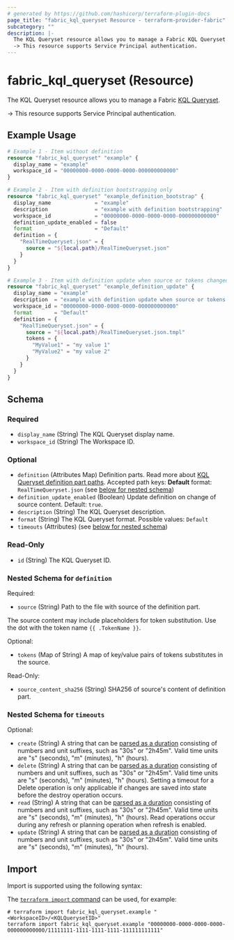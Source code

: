 ```yaml
---
# generated by https://github.com/hashicorp/terraform-plugin-docs
page_title: "fabric_kql_queryset Resource - terraform-provider-fabric"
subcategory: ""
description: |-
  The KQL Queryset resource allows you to manage a Fabric KQL Queryset https://learn.microsoft.com/fabric/real-time-intelligence/kusto-query-set.
  -> This resource supports Service Principal authentication.
---
```


# fabric_kql_queryset (Resource)

The KQL Queryset resource allows you to manage a Fabric [KQL Queryset](https://learn.microsoft.com/fabric/real-time-intelligence/kusto-query-set).

-> This resource supports Service Principal authentication.

## Example Usage

```terraform
# Example 1 - Item without definition
resource "fabric_kql_queryset" "example" {
  display_name = "example"
  workspace_id = "00000000-0000-0000-0000-000000000000"
}

# Example 2 - Item with definition bootstrapping only
resource "fabric_kql_queryset" "example_definition_bootstrap" {
  display_name              = "example"
  description               = "example with definition bootstrapping"
  workspace_id              = "00000000-0000-0000-0000-000000000000"
  definition_update_enabled = false
  format                    = "Default"
  definition = {
    "RealTimeQueryset.json" = {
      source = "${local.path}/RealTimeQueryset.json"
    }
  }
}

# Example 3 - Item with definition update when source or tokens changed
resource "fabric_kql_queryset" "example_definition_update" {
  display_name = "example"
  description  = "example with definition update when source or tokens changed"
  workspace_id = "00000000-0000-0000-0000-000000000000"
  format       = "Default"
  definition = {
    "RealTimeQueryset.json" = {
      source = "${local.path}/RealTimeQueryset.json.tmpl"
      tokens = {
        "MyValue1" = "my value 1"
        "MyValue2" = "my value 2"
      }
    }
  }
}
```

<!-- schema generated by tfplugindocs -->
## Schema

### Required

- `display_name` (String) The KQL Queryset display name.
- `workspace_id` (String) The Workspace ID.

### Optional

- `definition` (Attributes Map) Definition parts. Read more about [KQL Queryset definition part paths](https://learn.microsoft.com/rest/api/fabric/articles/item-management/definitions/kql-queryset-definition). Accepted path keys: **Default** format: `RealTimeQueryset.json` (see [below for nested schema](#nestedatt--definition))
- `definition_update_enabled` (Boolean) Update definition on change of source content. Default: `true`.
- `description` (String) The KQL Queryset description.
- `format` (String) The KQL Queryset format. Possible values: `Default`
- `timeouts` (Attributes) (see [below for nested schema](#nestedatt--timeouts))

### Read-Only

- `id` (String) The KQL Queryset ID.

<a id="nestedatt--definition"></a>

### Nested Schema for `definition`

Required:

- `source` (String) Path to the file with source of the definition part.

The source content may include placeholders for token substitution. Use the dot with the token name `{{ .TokenName }}`.

Optional:

- `tokens` (Map of String) A map of key/value pairs of tokens substitutes in the source.

Read-Only:

- `source_content_sha256` (String) SHA256 of source's content of definition part.

<a id="nestedatt--timeouts"></a>

### Nested Schema for `timeouts`

Optional:

- `create` (String) A string that can be [parsed as a duration](https://pkg.go.dev/time#ParseDuration) consisting of numbers and unit suffixes, such as "30s" or "2h45m". Valid time units are "s" (seconds), "m" (minutes), "h" (hours).
- `delete` (String) A string that can be [parsed as a duration](https://pkg.go.dev/time#ParseDuration) consisting of numbers and unit suffixes, such as "30s" or "2h45m". Valid time units are "s" (seconds), "m" (minutes), "h" (hours). Setting a timeout for a Delete operation is only applicable if changes are saved into state before the destroy operation occurs.
- `read` (String) A string that can be [parsed as a duration](https://pkg.go.dev/time#ParseDuration) consisting of numbers and unit suffixes, such as "30s" or "2h45m". Valid time units are "s" (seconds), "m" (minutes), "h" (hours). Read operations occur during any refresh or planning operation when refresh is enabled.
- `update` (String) A string that can be [parsed as a duration](https://pkg.go.dev/time#ParseDuration) consisting of numbers and unit suffixes, such as "30s" or "2h45m". Valid time units are "s" (seconds), "m" (minutes), "h" (hours).

## Import

Import is supported using the following syntax:

The [`terraform import` command](https://developer.hashicorp.com/terraform/cli/commands/import) can be used, for example:

```shell
# terraform import fabric_kql_queryset.example "<WorkspaceID>/<KQLQuerysetID>"
terraform import fabric_kql_queryset.example "00000000-0000-0000-0000-000000000000/11111111-1111-1111-1111-111111111111"
```

